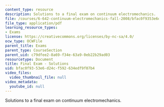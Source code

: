```yaml
---
content_type: resource
description: Solutions to a final exam on continuum electromechanics.
file: /courses/6-642-continuum-electromechanics-fall-2008/bfac0f9353e6d24cf592634edf9f07b4_finalexam_sol.pdf
file_type: application/pdf
learning_resource_types:
- Exams
license: https://creativecommons.org/licenses/by-nc-sa/4.0/
ocw_type: OCWFile
parent_title: Exams
parent_type: CourseSection
parent_uid: c79dfee2-8a69-f34e-63a9-0eb22b29ad03
resourcetype: Document
title: Final Exam - Solutions
uid: bfac0f93-53e6-d24c-f592-634edf9f07b4
video_files:
  video_thumbnail_file: null
video_metadata:
  youtube_id: null
---
```

Solutions to a final exam on continuum electromechanics.